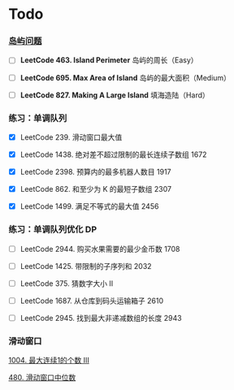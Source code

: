 # Todo 



### [岛屿问题](https://mp.weixin.qq.com/s?__biz=MzA5ODk3ODA4OQ==&mid=2648167208&idx=1&sn=d8118c7c0e0f57ea2bdd8aa4d6ac7ab7&chksm=88aa236ebfddaa78a6183cf6dcf88f82c5ff5efb7f5c55d6844d9104b307862869eb9032bd1f&token=1064083695&lang=zh_CN#rd)

- [ ] **LeetCode 463. Island Perimeter** 岛屿的周长（Easy）
- [ ] **LeetCode 695. Max Area of Island** 岛屿的最大面积（Medium）
- [ ] **LeetCode 827. Making A Large Island** 填海造陆（Hard）



### 练习：单调队列

- [x] LeetCode 239. 滑动窗口最大值
- [x] LeetCode 1438. 绝对差不超过限制的最长连续子数组 1672
- [x] LeetCode 2398. 预算内的最多机器人数目 1917
- [x] LeetCode 862. 和至少为 K 的最短子数组 2307
- [x] LeetCode 1499. 满足不等式的最大值 2456



### 练习：单调队列优化 DP

- [ ] LeetCode 2944. 购买水果需要的最少金币数 1708
- [ ] LeetCode 1425. 带限制的子序列和 2032
- [ ] LeetCode 375. 猜数字大小 II 
- [ ] LeetCode 1687. 从仓库到码头运输箱子 2610
- [ ] LeetCode 2945. 找到最大非递减数组的长度 2943





### 滑动窗口

[1004. 最大连续1的个数 III](https://leetcode.cn/problems/max-consecutive-ones-iii/)

[480. 滑动窗口中位数](https://leetcode.cn/problems/sliding-window-median/)



